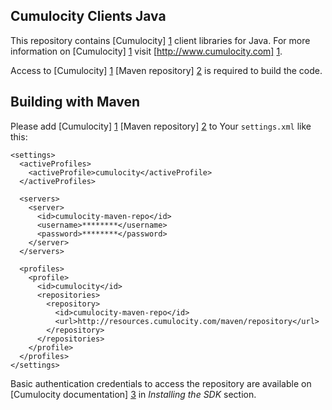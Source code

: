 Cumulocity Clients Java
---------------

This repository contains [Cumulocity] [1] client libraries for Java. For more information on [Cumulocity] [1] visit [http://www.cumulocity.com] [1].

Access to [Cumulocity] [1] [Maven repository] [2] is required to build the code.


Building with Maven
---------------

Please add [Cumulocity] [1] [Maven repository] [2] to Your `settings.xml` like this:

    <settings>
      <activeProfiles>
        <activeProfile>cumulocity</activeProfile>
      </activeProfiles>

      <servers>
        <server>
          <id>cumulocity-maven-repo</id>
          <username>********</username>
          <password>********</password>
        </server>
      </servers>

      <profiles>
        <profile>
          <id>cumulocity</id>
          <repositories>
            <repository>
              <id>cumulocity-maven-repo</id>
              <url>http://resources.cumulocity.com/maven/repository</url>
            </repository>
          </repositories>
        </profile>
      </profiles>
    </settings>

Basic authentication credentials to access the repository are available on [Cumulocity documentation] [3] in _Installing the SDK_ section.

  [1]: http://www.cumulocity.com
  [2]: http://maven.apache.org/
  [3]: https://www.cumulocity.com/guides

